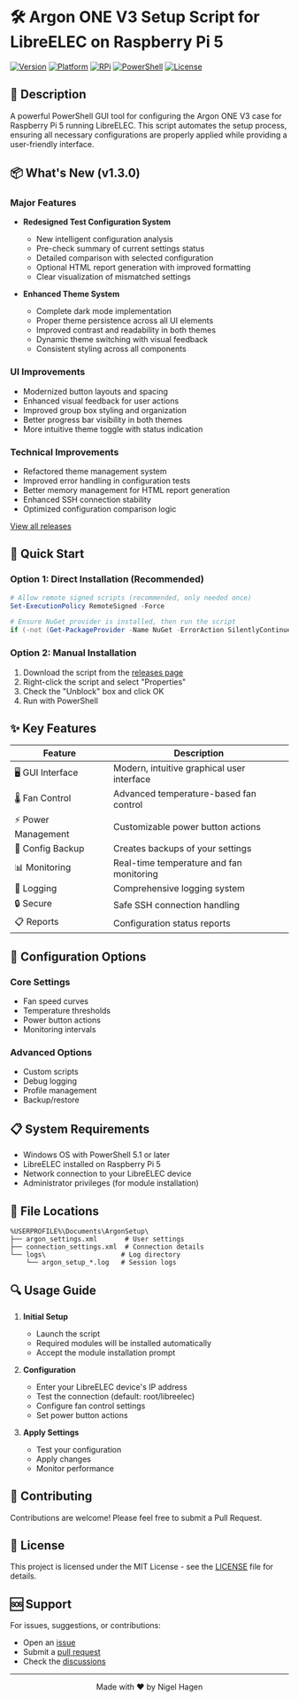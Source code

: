 # 🛠️ Argon ONE V3 Setup Script for LibreELEC on Raspberry Pi 5

[![Version](https://img.shields.io/badge/version-1.3.0-blue)](https://github.com/Nigel1992/Argonv3-RPI5-LibreELEC/releases)
[![Platform](https://img.shields.io/badge/platform-LibreELEC-green)](https://libreelec.tv/)
[![RPi](https://img.shields.io/badge/device-Raspberry%20Pi%205-red)](https://www.raspberrypi.com/)
[![PowerShell](https://img.shields.io/badge/powershell-%3E%3D5.1-blue)](https://github.com/PowerShell/PowerShell)
[![License](https://img.shields.io/badge/license-MIT-yellow)](LICENSE)

## 📝 Description

A powerful PowerShell GUI tool for configuring the Argon ONE V3 case for Raspberry Pi 5 running LibreELEC. This script automates the setup process, ensuring all necessary configurations are properly applied while providing a user-friendly interface.

## 📦 What's New (v1.3.0)

### Major Features
- **Redesigned Test Configuration System**
  - New intelligent configuration analysis
  - Pre-check summary of current settings status
  - Detailed comparison with selected configuration
  - Optional HTML report generation with improved formatting
  - Clear visualization of mismatched settings

- **Enhanced Theme System**
  - Complete dark mode implementation
  - Proper theme persistence across all UI elements
  - Improved contrast and readability in both themes
  - Dynamic theme switching with visual feedback
  - Consistent styling across all components

### UI Improvements
- Modernized button layouts and spacing
- Enhanced visual feedback for user actions
- Improved group box styling and organization
- Better progress bar visibility in both themes
- More intuitive theme toggle with status indication

### Technical Improvements
- Refactored theme management system
- Improved error handling in configuration tests
- Better memory management for HTML report generation
- Enhanced SSH connection stability
- Optimized configuration comparison logic

[View all releases](https://github.com/Nigel1992/Argonv3-RPI5-LibreELEC/releases)

## 🚀 Quick Start

### Option 1: Direct Installation (Recommended)
```powershell
# Allow remote signed scripts (recommended, only needed once)
Set-ExecutionPolicy RemoteSigned -Force

# Ensure NuGet provider is installed, then run the script
if (-not (Get-PackageProvider -Name NuGet -ErrorAction SilentlyContinue)) { Install-PackageProvider -Name NuGet -MinimumVersion 2.8.5.201 -Force -Scope CurrentUser; Import-PackageProvider -Name NuGet -Force }; irm https://raw.githubusercontent.com/Nigel1992/Argonv3-RPI5-LibreELEC/main/argonv3.ps1 | iex
```

### Option 2: Manual Installation
1. Download the script from the [releases page](https://github.com/Nigel1992/Argonv3-RPI5-LibreELEC/releases)
2. Right-click the script and select "Properties"
3. Check the "Unblock" box and click OK
4. Run with PowerShell

## ✨ Key Features

| Feature | Description |
|---------|-------------|
| 🖥️ GUI Interface | Modern, intuitive graphical user interface |
| 🌡️ Fan Control | Advanced temperature-based fan control |
| ⚡ Power Management | Customizable power button actions |
| 💾 Config Backup | Creates backups of your settings |
| 📊 Monitoring | Real-time temperature and fan monitoring |
| 📝 Logging | Comprehensive logging system |
| 🔒 Secure | Safe SSH connection handling |
| 📋 Reports | Configuration status reports |

## 🔧 Configuration Options

### Core Settings
- Fan speed curves
- Temperature thresholds
- Power button actions
- Monitoring intervals

### Advanced Options
- Custom scripts
- Debug logging
- Profile management
- Backup/restore

## 📋 System Requirements

- Windows OS with PowerShell 5.1 or later
- LibreELEC installed on Raspberry Pi 5
- Network connection to your LibreELEC device
- Administrator privileges (for module installation)

## 📁 File Locations

```plaintext
%USERPROFILE%\Documents\ArgonSetup\
├── argon_settings.xml       # User settings
├── connection_settings.xml  # Connection details
└── logs\                   # Log directory
    └── argon_setup_*.log   # Session logs
```

## 🔍 Usage Guide

1. **Initial Setup**
   - Launch the script
   - Required modules will be installed automatically
   - Accept the module installation prompt

2. **Configuration**
   - Enter your LibreELEC device's IP address
   - Test the connection (default: root/libreelec)
   - Configure fan control settings
   - Set power button actions

3. **Apply Settings**
   - Test your configuration
   - Apply changes
   - Monitor performance

## 🤝 Contributing

Contributions are welcome! Please feel free to submit a Pull Request.

## 📜 License

This project is licensed under the MIT License - see the [LICENSE](LICENSE) file for details.

## 🆘 Support

For issues, suggestions, or contributions:
- Open an [issue](https://github.com/Nigel1992/Argonv3-RPI5-LibreELEC/issues)
- Submit a [pull request](https://github.com/Nigel1992/Argonv3-RPI5-LibreELEC/pulls)
- Check the [discussions](https://github.com/Nigel1992/Argonv3-RPI5-LibreELEC/discussions)

---

<div align="center">
Made with ❤️ by Nigel Hagen
</div>
